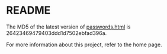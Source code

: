 README
======
The MD5 of the latest version of <a href="passwords-26423469479403ddd1d7502ebfad396a.html">passwords.html</a> is 26423469479403ddd1d7502ebfad396a. 

For more information about this project, refer to the home page.
